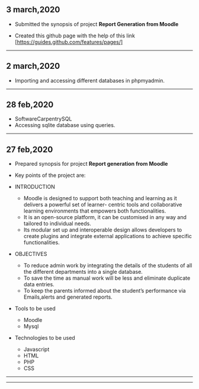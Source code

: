 ## 3 march,2020
- Submitted the synopsis of project **Report Generation from Moodle**

- Created this github page with the help of this link
[https://guides.github.com/features/pages/]


-----------------------------------------------------------------------------------------------------------------------------

## 2 march,2020
- Importing and accessing different databases in phpmyadmin.
 
------------------------------------------------------------------------------------------------------------------------------

## 28 feb,2020
- SoftwareCarpentrySQL
- Accessing sqlite database using queries.

-----------------------------------------------------------------------------------------------------------------------------

## 27 feb,2020
- Prepared synopsis for project **Report generation from Moodle**
- Key points of the project are:
- INTRODUCTION
    - Moodle is designed to support both teaching and learning as it delivers a powerful set of learner- centric tools and collaborative learning environments that empowers both functionalities. 
    - It is an open-source platform, it can be customised in any way and tailored to individual needs. 
    - Its modular set up and interoperable design allows developers to create plugins and integrate external applications to achieve specific functionalities.
 - OBJECTIVES
   - To reduce admin work by integrating the details of the students of all the different departments into a single database. 
   - To save the time as manual work will be less and eliminate duplicate data entries.
    - To keep the parents informed about the student’s performance via Emails,alerts and generated reports.
  - Tools to be used
    - Moodle
    - Mysql

  - Technologies to be used

     - Javascript
    - HTML
    - PHP
    - CSS
    


-----------------------------------------------------------------------------------------------------------------------------


-----------------------------------------------------------------------------------------------------------------------------
